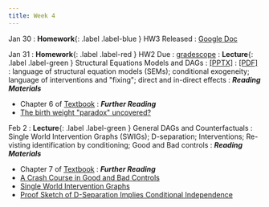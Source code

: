```yaml
---
title: Week 4
---
```

Jan 30
: **Homework**{: .label .label-blue } HW3 Released
  : [Google Doc](https://docs.google.com/document/d/1ZCzZj3mwQ7KcPFG6PgFhqDd2cuNatWnOBgfW8SYfk6w/edit?usp=sharing)

Jan 31
: **Homework**{: .label .label-red } HW2 Due
  : [gradescope](https://www.gradescope.com/courses/486969/)
: **Lecture**{: .label .label-green } Structural Equations Models and DAGs
  : [[PPTX]](https://github.com/stanford-msande228/winter23/raw/main/MSANDE228_Lecture7_Structural_Equation_Models.pptx)
  : [[PDF]](https://github.com/stanford-msande228/winter23/raw/main/MSANDE228_Lecture7_Structural_Equation_Models.pdf)
: language of structural equation models (SEMs); conditional exogeneity; language of interventions and "fixing"; direct and in-direct effects
: ***Reading Materials***
- Chapter 6 of [Textbook](https://canvas.stanford.edu/courses/168439/files/folder/Readings)
: ***Further Reading***
- [The birth weight "paradox" uncovered?](https://pubmed.ncbi.nlm.nih.gov/16931543/)

Feb 2
: **Lecture**{: .label .label-green } General DAGs and Counterfactuals
: Single World Intervention Graphs (SWIGs); D-separation; Interventions; Re-visting identification by conditioning; Good and Bad controls
: ***Reading Materials***
- Chapter 7 of [Textbook](https://canvas.stanford.edu/courses/168439/files/folder/Readings)
: ***Further Reading***
- [A Crash Course in Good and Bad Controls](https://ftp.cs.ucla.edu/pub/stat_ser/r493.pdf)
- [Single World Intervention Graphs](https://csss.uw.edu/files/working-papers/2013/wp128.pdf)
- [Proof Sketch of D-Separation Implies Conditional Independence](https://cse.hkust.edu.hk/bnbook/pdf/l03.h.pdf)